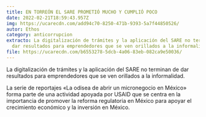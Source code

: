 ```yaml
---
title: EN TORREÓN EL SARE PROMETIÓ MUCHO Y CUMPLIÓ POCO
date: 2022-02-21T18:59:43.957Z
img: https://ucarecdn.com/add94c70-8250-471b-9393-5a7f44850526/
autor: Ethos
category: anticorrupcion
extracto: La digitalización de trámites y la aplicación del SARE no terminan de
  dar resultados para emprendedores que se ven orillados a la informalidad.
file: https://ucarecdn.com/b6553278-5dcb-4a06-83eb-082ca9e50036/
---
```

<!--StartFragment-->

La digitalización de trámites y la aplicación del SARE no terminan de dar resultados para emprendedores que se ven orillados a la informalidad.

La serie de reportajes «La odisea de abrir un micronegocio en México» forma parte de una actividad apoyada por USAID que se centra en la importancia de promover la reforma regulatoria en México para apoyar el crecimiento económico y la inversión en México.

<!--EndFragment-->